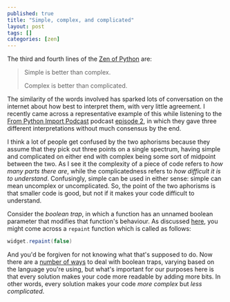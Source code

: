 ```yaml
---
published: true
title: "Simple, complex, and complicated"
layout: post
tags: []
categories: [zen]
---
```

The third and fourth lines of the [Zen of Python](https://www.python.org/dev/peps/pep-0020/) are:

> Simple is better than complex.
>
> Complex is better than complicated.

The similarity of the words involved has sparked lots of conversation on the internet about how best to interpret them, with very little agreement. I recently came across a representative example of this while listening to the [From Python Import Podcast](http://frompythonimportpodcast.com) podcast [episode 2](http://frompythonimportpodcast.com/?p=34), in which they gave three different interpretations without much consensus by the end.

I think a lot of people get confused by the two aphorisms because they assume that they pick out three points on a single spectrum, having simple and complicated on either end with complex being some sort of midpoint between the two. As I see it the complexity of a piece of code refers to *how many parts there are*, while the complicatedness refers to *how difficult it is to understand*. Confusingly, simple can be used in either sense: simple can mean uncomplex or uncomplicated. So, the point of the two aphorisms is that smaller code is good, but not if it makes your code difficult to understand.

Consider the *boolean trap*, in which a function has an unnamed boolean parameter that modifies that function's behaviour. As discussed [here](https://ariya.io/2011/08/hall-of-api-shame-boolean-trap), you might come across a `repaint` function which is called as follows:

```java
widget.repaint(false)
```

And you'd be forgiven for not knowing what that's supposed to do. Now there are a [number of ways](http://stackoverflow.com/questions/6107221/alternatives-to-passing-a-flag-into-a-method) to deal with boolean traps, varying based on the language you're using, but what's important for our purposes here is that every solution makes your code more readable by adding more bits. In other words, every solution makes your code *more complex* but *less complicated*.
